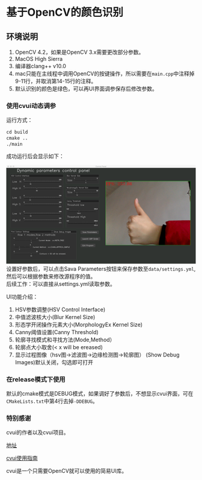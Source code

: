 # 基于OpenCV的颜色识别

## 环境说明

1. OpenCV 4.2，如果是OpenCV 3.x需要更改部分参数。
2. MacOS High Sierra
3. 编译器clang++ v10.0
4. mac只能在主线程中调用OpenCV的按键操作，所以需要在`main.cpp`中注释掉9-11行，并取消第14-15行的注释。
5. 默认识别的颜色是绿色，可以再UI界面调参保存后修改参数。

### 使用cvui动态调参

运行方式：

```SHELL
cd build
cmake ..
./main
```

成功运行后会显示如下：

![运行界面](./data/running.png)
设置好参数后，可以点击Sava Parameters按钮来保存参数至`data/settings.yml`,然后可以根据参数来修改源程序的值。  
后续工作：可以直接从settings.yml读取参数。  

UI功能介绍：

1. HSV参数调整(HSV Control Interface)
2. 中值滤波核大小(Blur Kernel Size)
3. 形态学开闭操作元素大小(MorphologyEx Kernel Size)
4. Canny阈值设置(Canny Threshold)
5. 轮廓寻找模式和寻找方法(Mode,Method）
6. 轮廓点大小取舍(< x will be ereased)
7. 显示过程图像（hsv图->滤波图->边缘检测图->轮廓图） (Show Debug Images)默认关闭，勾选即可打开

### 在release模式下使用

默认的cmake模式是DEBUG模式，如果调好了参数后，不想显示cvui界面，可在`CMakeLists.txt`中第4行去掉`-DDEBUG`。

### 特别感谢

cvui的作者以及cvui项目。

[地址](https://github.com/Dovyski/cvui/)

[cvui使用指南](https://dovyski.github.io/cvui/)

cvui是一个只需要OpenCV就可以使用的简易UI库。

